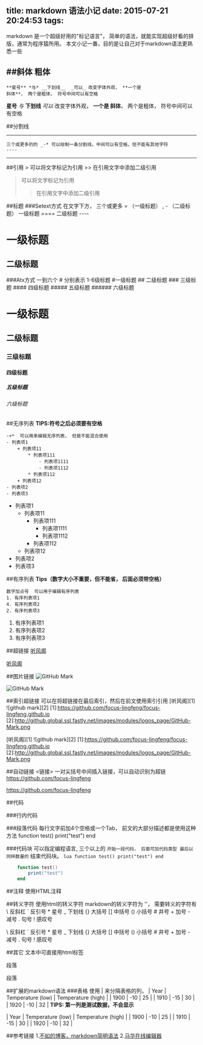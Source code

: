 title: markdown 语法小记
date: 2015-07-21 20:24:53
tags:
---

markdown 是一个超级好用的"标记语言"， 简单的语法，就能实现超级好看的排版，通常为程序猿所用。
本文小记一番，目的是让自己对于markdown语法更熟悉一些
    
##斜体 粗体
----

    **星号** *与* __下划线__  _可以_ 改变字体外观， **一个是
    斜体**， 两个是粗体， 符号中间可以有空格

**星号** *与* __下划线__  _可以_ 改变字体外观， **一个是
斜体**， 两个是粗体， 符号中间可以有空格

##分割线
__ __
    三个或更多的的 _-* 可以绘制一条分割线，中间可以有空格，但不能有其他字符
    ----

----

##引用
    > 可以将文字标记为引用
    >> 在引用文字中添加二级引用 
> 可以将文字标记为引用
>>在引用文字中添加二级引用 

##标题
###Setext方式
    在文字下方， 三个或更多 = （一级标题） , - （二级标题）
    一级标题
    ====
    二级标题
    ----

一级标题
====
二级标题
----


###Atx方式
    一到六个 # 分别表示 1-6级标题
    #一级标题
    ## 二级标题
    ### 三级标题
    #### 四级标题
    ##### 五级标题
    ###### 六级标题

# 一级标题
## 二级标题
### 三级标题
#### 四级标题
##### 五级标题
###### 六级标题

##无序列表
**TIPS:符号之后必须要有空格**

    -+*  可以用来编辑无序列表， 但是不能混合使用
    - 列表项1
        + 列表项11
            * 列表项111
                - 列表项1111
                - 列表项1112
            * 列表项112
        + 列表项12
    - 列表项2
    - 列表项3

* 列表项1
    - 列表项11
        + 列表项111
            * 列表项1111
            * 列表项1112
        + 列表项112
    - 列表项12
* 列表项2
* 列表项3


##有序列表
**Tips（数字大小不重要，但不能省， 后面必须带空格）**

    数字加点号  可以用于编辑有序列表
    1. 有序列表项1
    4. 有序列表项2
    2. 有序列表项3

1. 有序列表项1
4. 有序列表项2
2. 有序列表项3

##超链接
    [听风阁](https://github.com/focus-lingfeng/focus-lingfeng.github.io "凌风的博客")

[听风阁](https://github.com/focus-lingfeng/focus-lingfeng.github.io "凌风的博客")

##图片链接
    ![GitHub Mark](http://github.global.ssl.fastly.net/images/modules/logos_page/GitHub-Mark.png "GitHub Mark")

![GitHub Mark](http://github.global.ssl.fastly.net/images/modules/logos_page/GitHub-Mark.png "GitHub Mark")

##索引超链接
    可以在将超链接在最后索引，然后在前文使用索引引用
    [听风阁][1]
    ![github mark][2]
    [1]:https://github.com/focus-lingfeng/focus-lingfeng.github.io
    [2]:http://github.global.ssl.fastly.net/images/modules/logos_page/GitHub-Mark.png

[听风阁][1]
![github mark][2]
[1]:https://github.com/focus-lingfeng/focus-lingfeng.github.io
[2]:http://github.global.ssl.fastly.net/images/modules/logos_page/GitHub-Mark.png

##自动链接
    <链接> 一对尖括号中间插入链接，可以自动识别为超链
    <https://github.com/focus-lingfeng>

<https://github.com/focus-lingfeng>

##代码

###行内代码

###段落代码
    每行文字前加4个空格或一个Tab， 前文的大部分描述都是使用这种方法
    function test()
        print("test")
    end

###代码块
    可以指定编程语言, 三个以上的 ` 开始一段代码， 后面可加代码类型
    最后以同样数量的 ` 结束代码块。
    ```lua
        function test()
            print("test")
        end
    ```

```lua
    function test()
        print("test")
    end
```

##注释
    使用HTML注释 
    <!-- 注释 -->

<!-- 注释 -->    


##转义字符
    使用html的转义字符
    markdown的转义字符为 '\'， 需要转义的字符有
    \\      反斜杠
    \`      反引号
    \*      星号
    \_      下划线
    \{\}    大括号
    \[\]    中括号
    \(\)    小括号
    \#      井号
    \+      加号
    \-      减号
    \.      句号
    \!      感叹号

\\      反斜杠
\`      反引号
\*      星号
\_      下划线
\{\}    大括号
\[\]    中括号
\(\)    小括号
\#      井号
\+      加号
\-      减号
\.      句号
\!      感叹号


##其它
    文本中可直接用html标签
    <p>
        段落
    </p>

<p>
    段落
</p>

##扩展的markdown语法
###表格
    使用 | 来分隔表格的列，
    | Year | Temperature (low) | Temperature (high) |
    | 1900 | -10 | 25 |
    | 1910 | -15 | 30 |
    | 1920 | -10 | 32 |
**TIPS: 第一列是测试数据，不会显示**

| Year | Temperature (low) | Temperature (high) |
| 1900 | -10 | 25 |
| 1910 | -15 | 30 |
| 1920 | -10 | 32 |


##参考链接
1.[不如的博客，markdown简明语法](http://ibruce.info/2013/11/26/markdown/)
2.[马华在线编辑器](http://mahua.jser.me/)
